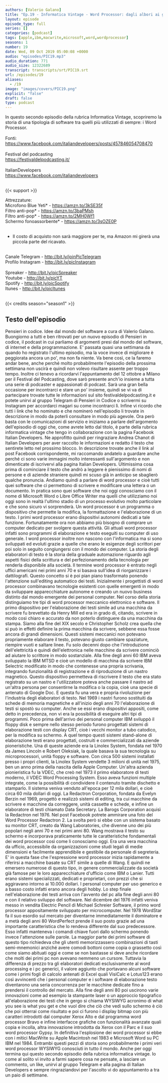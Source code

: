 ```yaml
---
authors: [Valerio Galano]
title: "Ep.19 - Informatica Vintage - Word Processor: dagli albori ai giorni nostri"
layout: episode
episode_type: full
series: []
categories: [podcast]
tags: [apple,ibm,macwrite,microsoft,word,wordprocessor]
seasons: 1
number: 19
date: Wed, 09 Oct 2019 05:00:08 +0000
audio: "episodes/PIC19.mp3"
audio_duration: 771
audio_size: 12322689
transcript: transcripts/srt/PIC19.srt
url: /episodes/19
aliases: 
  - /19
image: "images/covers/PIC19.png"
explicit: "false"
draft: false
type: podcast
---
```

In questo secondo episodio della rubrica Informatica Vintage, scopriremo la storia di una tipologia di software tra quelli più utilizzati di sempre: i Word Processor.<br />
<br />
Fonti:<br />
<a href="https://www.facebook.com/italiandevelopers/posts/457846054708470" rel="noopener">https://www.facebook.com/italiandevelopers/posts/457846054708470</a> <br />
<br />
Festival del podcasting<br />
<a href="https://festivaldelpodcasting.it/" rel="noopener">https://festivaldelpodcasting.it/</a> <br />
<br />
ItalianDevelopers<br />
<a href="https://www.facebook.com/italiandevelopers" rel="noopener">https://www.facebook.com/italiandevelopers</a> <br />
<br />


{{< support >}}

Attrezzature:<br />
Microfono Blue Yeti* - <a href="https://amzn.to/3kSE35f" rel="noopener">https://amzn.to/3kSE35f</a>  <br />
Filtro anti-pop* - <a href="https://amzn.to/3baPMsh" rel="noopener">https://amzn.to/3baPMsh</a>  <br />
Filtro anti-pop* - <a href="https://amzn.to/2MH0Wf1" rel="noopener">https://amzn.to/2MH0Wf1</a>  <br />
Schermo fonoassorbente* - <a href="https://amzn.to/3sOZE0P" rel="noopener">https://amzn.to/3sOZE0P</a>  <br />
<br />
* Il costo di acquisto non sarà maggiore per te, ma Amazon mi girerà una piccola parte del ricavato. <br />
<br />
Canale Telegram - <a href="http://bit.ly/joinPicTelegram" rel="noopener">http://bit.ly/joinPicTelegram</a> <br />
Profilo Instagram - <a href="http://bit.ly/picInstagram" rel="noopener">http://bit.ly/picInstagram</a> <br />
<br />
Spreaker - <a href="http://bit.ly/picSpreaker" rel="noopener">http://bit.ly/picSpreaker</a> <br />
Youtube - <a href="http://bit.ly/picYT" rel="noopener">http://bit.ly/picYT</a> <br />
Spotify - <a href="http://bit.ly/picSpotify" rel="noopener">http://bit.ly/picSpotify</a> <br />
Itunes - <a href="http://bit.ly/picItunes" rel="noopener">http://bit.ly/picItunes</a> <br />
<br />


{{< credits season="season1" >}}

<!-- more -->

## Testo dell'episodio

Pensieri in codice. Idee dal mondo del software a cura di Valerio Galano.
Buongiorno a tutti e ben ritrovati per un nuovo episodio di Pensieri in codice,
il podcast in cui parliamo di argomenti presi dal mondo del software,
di internet e della programmazione. E' passata quasi una settimana da quando ho registrato
l'ultimo episodio, ma la voce invece di migliorare è peggiorata ancora un po',
ma non fa niente. Va bene così, ce la faremo andar bene, anche perché molto probabilmente
l'episodio della prossima settimana non uscirà e quindi non volevo risultare assente per troppo
tempo. Inoltre ci tenevo a ricordarvi l'appuntamento del 12 ottobre a Milano per il
Festival del Podcasting, dove sarò presente anch'io insieme a tutta una serie di podcaster
e appassionati di podcast. Sarà una gran bella occasione per incontrarci e stare un po' insieme,
quindi se vi va di partecipare trovate tutte le informazioni sul sito festivaldelpodcasting.it
e potete unirvi al gruppo Telegram di Pensieri in Codice o scrivermi su Instagram per accordarci
magari su come incontrarci lì. Infine vi ricordo che tutti i link che ho nominato e che nominerò
nell'episodio li trovate in descrizione in modo da poterli consultare in modo più agevole. Ora
però basta con le comunicazioni di servizio e iniziamo a parlare dell'argomento dell'episodio
di oggi che, come avrete letto dal titolo, è parte della rubrica informatica vintage che tengo
in collaborazione con la pagina Facebook Italian Developers. Ne approfitto quindi per ringraziare
Andrea Chanot di Italian Developers per aver raccolto le informazioni e redatto il testo che
sentirete letto nel prossimo blocco. In descrizione trovate anche il link al post Facebook corrispondente,
mi raccomando andatelo a guardare anche perché ci sono varie immagini molto interessanti
sull'argomento e non dimenticate di iscrivervi alla pagina Italian Developers. Ultimissima cosa
prima di cominciare il testo che andrò a leggere è pienissimo di nomi di persone e di aziende
straniere quindi mi scuso già in anticipo se sbaglierò qualche pronuncia. Andiamo quindi a
parlare di word processor e cioè tutti quei software che ci permettono di scrivere e modificare
una lettera o un documento. In pratica sono quei software che noi oggi conosciamo con il nome di
Microsoft Word o Libre Office Writer ma quelli che utilizziamo noi oggi sono in realtà l'ultimo
stadio di un processo evolutivo molto particolare e che sono sicuro vi sorprenderà.
Un word processor è un programma o dispositivo che permette la modifica, la formattazione e
l'elaborazione di un testo. I primi word processor erano dispositivi autonomi dedicati a tale
funzione. Fortunatamente ora non abbiamo più bisogno di comprare un computer dedicato per
svolgere questa attività. Gli attuali word processor infatti sono programmi di elaborazione
e testo eseguiti su computer di uso generale. I word processor inoltre non nascono con l'informatica
ma si sono sviluppati ed evoluti grazie a quelle che erano le esigenze degli scrittori per poi
solo in seguito congiungersi con il mondo dei computer. La storia degli elaboratori di testo
è la storia della graduale automazione riguardo agli aspetti fisici della scrittura e del
perfezionamento della tecnologia per renderla disponibile alla società. Il termine word
processor è entrato negli uffici americani nei primi anni 70 e si basava sull'idea di
riorganizzare i dattilografi. Questo concetto si è poi pian piano trasformato ponendo
l'attenzione sull'editing automatico dei testi. Inizialmente i progettisti di word processor
combinavano tecnologie esistenti con quelle emergenti in modo da sviluppare apparecchiature
autonome e creando un nuovo business distinto dal mondo emergente dei personal computer. Nel
corso della storia distinguiamo tre tipi di word processor meccanico elettronico e software. Il
primo dispositivo per l'elaborazione dei testi simile ad una macchina da scrivere fu brevettato
da Henry Mill ed era in grado di, citando, scrivere in modo così chiaro e accurato da
non poterlo distinguere da una macchina da stampa. Siamo alla fine del XIX secolo e Christopher
Scholz crea quella che si può in effetti definire la prima macchina da scrivere, sebbene essa fosse
ancora di grandi dimensioni. Questi sistemi meccanici non potevano propriamente elaborare
il testo, potevano giusto cambiare spaziature, riempire vuoti e saltare linee. Fu solo decenni
dopo che l'introduzione dell'elettricità e quindi dell'elettronica nelle macchine da scrivere
cominciò ad aiutare lo scrittore in modo sostanziale. Alla fine degli anni 60 IBM aveva
sviluppato la IBM MTSD e cioè un modello di macchina da scrivere IBM Selectric modificato
in modo che contenesse una propria scrivania, integrando funzionalità di registrazione e di
riproduzione di un nastro magnetico. Questo dispositivo permetteva di riscrivere il testo
che era stato registrato su un nastro e l'utilizzatore poteva anche passare il nastro
ad un'altra persona per consentirne la modifica o la copia, cioè una specie di antenato di Google
Doc. E questa fu una vera e propria rivoluzione per l'industria degli elaboratori di testo. Nel
1969 i nastri furono sostituiti da schede di memoria magnetiche e all'inizio degli anni 70
l'elaborazione di testi si spostò su computer. Anche se essi erano dispositivi appositi, come
detto in precedenza, non vi era la possibilità di eseguire altri tipi di programmi. Poco prima
dell'arrivo dei personal computer IBM sviluppò il floppy disk e sempre nello stesso periodo furono
progettati sistemi di elaborazione testi con display CRT, cioè i vecchi monitor a tubo
catodico, per la modifica su schermo. A quel tempo questi sistemi stand-alone di elaborazione
testi erano progettati, costruiti e commercializzati da aziende pioneristiche. Una di queste aziende era
la Linolex System, fondata nel 1970 da James Lincoln e Robert Oleksiak, la quale basava la
sua tecnologia su microprocessori, unità floppy e software. Con circa 500 sistemi installati presso
i propri clienti, la Linolex System vendette 3 milioni di unità nel 1975, ben un anno prima
della nascita della Apple Computer. Un'altra azienda pionieristica fu la VDEC, che creò nel
1973 il primo elaboratore di testi moderno, il VDEC Word Processing System. Esso aveva funzioni
multiple integrate, come la possibilità di condividere il contenuto tramite dischetto e
stamparlo. Il sistema veniva venduto all'epoca per 12 mila dollari, e cioè circa 60 mila dollari di
oggi. La Redactron Corporation, fondata da Evelyn Berzin nel 1969, progettò e realizzò sistemi di
editing, tra cui macchine da scrivere e macchine da correggere, unità cassette e schede, e infine
un elaboratore di testi chiamato Data Secretary. La Barogs Corporation acquisì la Redactron nel
1976. Nel post Facebook potrete ammirare una foto del Word Processor Redactron 2. La svolta però
si ebbe con un sistema basato su monitor CRT, creato da Wang Laboratories, che divenne uno dei
più popolari negli anni 70 e nei primi anni 80. Wang mostrava il testo su schermo e incorporava
praticamente tutte le caratteristiche fondamentali dei word processor così come li conosciamo oggi.
Era una vera macchina da ufficio, accessibile da organizzazioni come studi legali di medie
dimensioni e facilmente apprendibile e gestibile da personale di segreteria. E' in questa fase che
l'espressione word processor inizia rapidamente a riferirsi a macchine basate su CRT simile a
quelle di Wang. E quindi ne emersero numerose di questo tipo, in genere commercializzate
da società già famose per le loro apparecchiature d'ufficio come IBM o Lanier. Tutti erano sistemi
specializzati, dedicati e proprietari, con prezzi che si aggiravano intorno ai 10.000 dollari. I
personal computer per uso generico e a basso costo infatti erano ancora degli hobby. Lo step
finale nell'elaborazione dei testi arriva con l'avvento del pc alla fine degli anni 80 e con
il relativo sviluppo del software. Nel dicembre del 1976 infatti veniva messo in vendita Electric
Pencil di Michael Schreier Software, il primo word processor appositamente sviluppato per
microcomputer. Nel 1978 WordStar fa il suo esordio sul mercato per diventarne immediatamente il
dominatore e a metà degli anni 80 WordPerfect prende il suo posto grazie ad una importante
caratteristica che lo rendeva differente dal suo predecessore. Esso infatti manteneva i comandi
chiave fuori dallo schermo ponendo invece l'attenzione sulle parole. La maggior parte
dei primi software di questo tipo richiedeva che gli utenti memorizzassero combinazioni di
tasti semi-mnemonici anziché avere comodi bottoni come copia o grassetto così come siamo abituati
oggi e come se non bastasse si deve anche ricordare che molti dei primi pc non avevano
nemmeno un cursore. Tuttavia la differenza di prezzo tra gli elaboratori dedicati esclusivamente
al word processing e i pc generici, il valore aggiunto che portavano alcuni software come i
primi fogli di calcolo antenati di Excel quali VisiCalc e Lotus123 erano così avvincenti che
i personal computer e i software di elaborazione testo diventarono una seria concorrenza per le
macchine dedicate fino a prendersi il controllo del mercato. Alla fine degli anni 80 poi uscirono
varie innovazioni come ad esempio la stampante laser o un approccio tipografico all'elaborazione
dei testi che in gergo si chiama WYSIWYG acronimo di what you see is what you get e che vuol dire
che ciò che vedi sullo schermo è ciò che poi otterrai come risultato e poi ci furono i display
bitmap con più caratteri introdotti dal computer Xerox Alto e dal programma word processor Bravo
e infine interfacce grafiche con funzionalità avanzate quali copia e incolla, altra innovazione
introdotta da Xerox con il Parc e il suo word processor Gypsy. In definitiva l'esplosione dei
word processor si ebbe con i mitici MacWrite su Apple Macintosh nel 1983 e Microsoft Word
su PC IBM nel 1984. Entrambi questi pezzi di storia sono probabilmente i primi veri
word processor WYSIWYG conosciuti in tutto il mondo.
Anche per oggi termina qui questo secondo episodio della rubrica informatica vintage. Io come al
solito vi invito a farmi sapere cosa ne pensate, a lasciare un commento, un like, unirvi al gruppo
Telegram e alla pagina di Italian Developers e sempre ringraziandovi per l'ascolto vi do
appuntamento a tra un paio di settimane.


